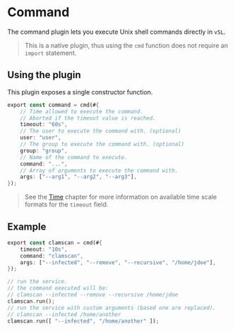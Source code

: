 # Command

The command plugin lets you execute Unix shell commands directly in `vSL`.

> This is a native plugin, thus using the `cmd` function does not require an `import` statement.

## Using the plugin

This plugin exposes a single constructor function.

```rust
export const command = cmd(#{
    // Time allowed to execute the command.
    // Aborted if the timeout value is reached.
    timeout: "60s",
    // The user to execute the command with. (optional)
    user: "user",
    // The group to execute the command with. (optional)
    group: "group",
    // Name of the command to execute.
    command: "...",
    // Array of arguments to execute the command with.
    args: ["--arg1", "--arg2", "--arg3"],
});
```

> See the [Time](../../start/configuration/time.md) chapter for more information on available time scale formats for the `timeout` field.

## Example

```rust
export const clamscan = cmd(#{
    timeout: "10s",
    command: "clamscan",
    args: ["--infected", "--remove", "--recursive", "/home/jdoe"],
});

// run the service.
// the command executed will be:
// clamscan --infected --remove --recursive /home/jdoe
clamscan.run();
// run the service with custom arguments (based one are replaced).
// clamscan --infected /home/another
clamscan.run([ "--infected", "/home/another" ]);
```